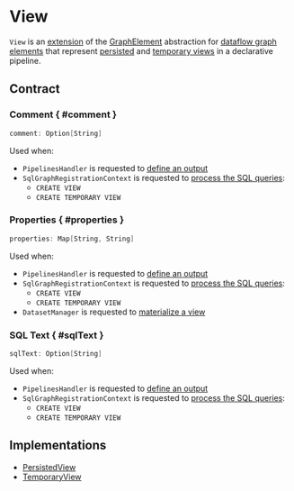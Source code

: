 # View

`View` is an [extension](#contract) of the [GraphElement](GraphElement.md) abstraction for [dataflow graph elements](#implementations) that represent [persisted](PersistedView.md) and [temporary views](TemporaryView.md) in a declarative pipeline.

## Contract

### Comment { #comment }

```scala
comment: Option[String]
```

Used when:

* `PipelinesHandler` is requested to [define an output](PipelinesHandler.md#defineOutput)
* `SqlGraphRegistrationContext` is requested to [process the SQL queries](SqlGraphRegistrationContext.md#processSqlQuery):
    * `CREATE VIEW`
    * `CREATE TEMPORARY VIEW`

### Properties { #properties }

```scala
properties: Map[String, String]
```

Used when:

* `PipelinesHandler` is requested to [define an output](PipelinesHandler.md#defineOutput)
* `SqlGraphRegistrationContext` is requested to [process the SQL queries](SqlGraphRegistrationContext.md#processSqlQuery):
    * `CREATE VIEW`
    * `CREATE TEMPORARY VIEW`
* `DatasetManager` is requested to [materialize a view](DatasetManager.md#materializeView)

### SQL Text { #sqlText }

```scala
sqlText: Option[String]
```

Used when:

* `PipelinesHandler` is requested to [define an output](PipelinesHandler.md#defineOutput)
* `SqlGraphRegistrationContext` is requested to [process the SQL queries](SqlGraphRegistrationContext.md#processSqlQuery):
    * `CREATE VIEW`
    * `CREATE TEMPORARY VIEW`

## Implementations

* [PersistedView](PersistedView.md)
* [TemporaryView](TemporaryView.md)
